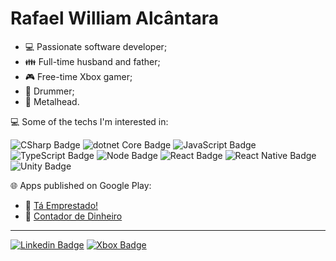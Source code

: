 # Rafael William Alcântara

- 💻 Passionate software developer;
- 👪 Full-time husband and father;
- 🎮 Free-time Xbox gamer;
- 🥁 Drummer;
- 🎸 Metalhead.

💻 Some of the techs I'm interested in:

![CSharp Badge](https://img.shields.io/badge/-C%23-512bd4?style=flat-square&logo=.NET&logoColor=white)
![dotnet Core Badge](https://img.shields.io/badge/-.NET%20Core-512bd4?style=flat-square&logo=.NET&logoColor=white)
![JavaScript Badge](https://img.shields.io/badge/-JavaScript-f0db4f?style=flat-square&logo=JavaScript&logoColor=323330)
![TypeScript Badge](https://img.shields.io/badge/-TypeScript-3178c6?style=flat-square&logo=TypeScript&logoColor=white)
![Node Badge](https://img.shields.io/badge/-Node.js-026e00?style=flat-square&logo=Node.js&logoColor=white)
![React Badge](https://img.shields.io/badge/-React-61dafb?style=flat-square&logo=React&logoColor=323330)
![React Native Badge](https://img.shields.io/badge/-React%20Native-61dafb?style=flat-square&logo=React&logoColor=323330)
![Unity Badge](https://img.shields.io/badge/-Unity-black?style=flat-square&logo=Unity&logoColor=white)

🌐 Apps published on Google Play:
- 📱 [Tá Emprestado!](https://play.google.com/store/apps/details?id=com.alcantararw.taemprestado)
- 📱 [Contador de Dinheiro](https://play.google.com/store/apps/details?id=com.alcantararw.contadordedinheiro)
<!--
- 🎮 Primordium Memory Game;
- 🎮 Precision;
-->
---

[![Linkedin Badge](https://img.shields.io/badge/-AlcantaraRW-0077B5?style=flat-square&logo=Linkedin&logoColor=white&link=https://www.linkedin.com/in/AlcantaraRW)](https://www.linkedin.com/in/AlcantaraRW)
[![Xbox Badge](https://img.shields.io/badge/-AlcantaraRW-107c10?style=flat-square&logo=Xbox&logoColor=white&link=https://www.trueachievements.com/gamer/AlcantaraRW)](https://www.trueachievements.com/gamer/AlcantaraRW)
